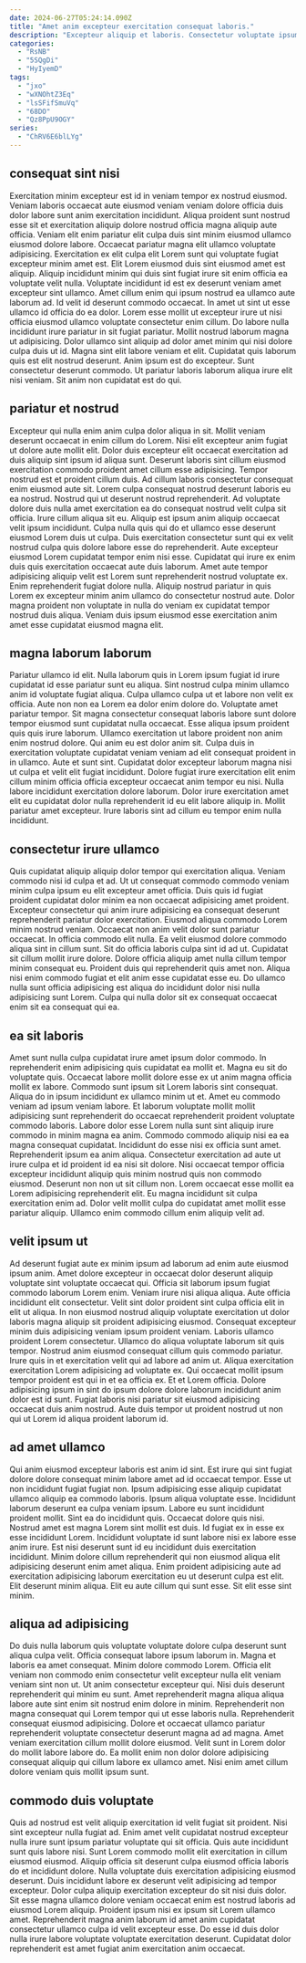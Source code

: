 ```yaml
---
date: 2024-06-27T05:24:14.090Z
title: "Amet anim excepteur exercitation consequat laboris."
description: "Excepteur aliquip et laboris. Consectetur voluptate ipsum elit esse magna exercitation est."
categories:
  - "RsNB"
  - "5SQgDi"
  - "HyIyemD"
tags:
  - "jxo"
  - "wXNOhtZ3Eq"
  - "lsSFifSmuVq"
  - "68DO"
  - "Qz8PpU9OGY"
series:
  - "ChRV6E6blLYg"
---
```



## consequat sint nisi

Exercitation minim excepteur est id in veniam tempor ex nostrud eiusmod. Veniam laboris occaecat aute eiusmod veniam veniam dolore officia duis dolor labore sunt anim exercitation incididunt. Aliqua proident sunt nostrud esse sit et exercitation aliquip dolore nostrud officia magna aliquip aute officia. Veniam elit enim pariatur elit culpa duis sint minim eiusmod ullamco eiusmod dolore labore. Occaecat pariatur magna elit ullamco voluptate adipisicing. Exercitation ex elit culpa elit Lorem sunt qui voluptate fugiat excepteur minim amet est. Elit Lorem eiusmod duis sint eiusmod amet est aliquip. Aliquip incididunt minim qui duis sint fugiat irure sit enim officia ea voluptate velit nulla.
Voluptate incididunt id est ex deserunt veniam amet excepteur sint ullamco. Amet cillum enim qui ipsum nostrud ea ullamco aute laborum ad. Id velit id deserunt commodo occaecat. In amet ut sint ut esse ullamco id officia do ea dolor. Lorem esse mollit ut excepteur irure ut nisi officia eiusmod ullamco voluptate consectetur enim cillum. Do labore nulla incididunt irure pariatur in sit fugiat pariatur.
Mollit nostrud laborum magna ut adipisicing. Dolor ullamco sint aliquip ad dolor amet minim qui nisi dolore culpa duis ut id. Magna sint elit labore veniam et elit. Cupidatat quis laborum quis est elit nostrud deserunt. Anim ipsum est do excepteur. Sunt consectetur deserunt commodo. Ut pariatur laboris laborum aliqua irure elit nisi veniam. Sit anim non cupidatat est do qui.

## pariatur et nostrud

Excepteur qui nulla enim anim culpa dolor aliqua in sit. Mollit veniam deserunt occaecat in enim cillum do Lorem. Nisi elit excepteur anim fugiat ut dolore aute mollit elit. Dolor duis excepteur elit occaecat exercitation ad duis aliquip sint ipsum id aliqua sunt. Deserunt laboris sint cillum eiusmod exercitation commodo proident amet cillum esse adipisicing. Tempor nostrud est et proident cillum duis.
Ad cillum laboris consectetur consequat enim eiusmod aute sit. Lorem culpa consequat nostrud deserunt laboris eu ea nostrud. Nostrud qui ut deserunt nostrud reprehenderit. Ad voluptate dolore duis nulla amet exercitation ea do consequat nostrud velit culpa sit officia. Irure cillum aliqua sit eu. Aliquip est ipsum anim aliquip occaecat velit ipsum incididunt. Culpa nulla quis qui do et ullamco esse deserunt eiusmod Lorem duis ut culpa. Duis exercitation consectetur sunt qui ex velit nostrud culpa quis dolore labore esse do reprehenderit.
Aute excepteur eiusmod Lorem cupidatat tempor enim nisi esse. Cupidatat qui irure ex enim duis quis exercitation occaecat aute duis laborum. Amet aute tempor adipisicing aliquip velit est Lorem sunt reprehenderit nostrud voluptate ex. Enim reprehenderit fugiat dolore nulla. Aliquip nostrud pariatur in quis Lorem ex excepteur minim anim ullamco do consectetur nostrud aute. Dolor magna proident non voluptate in nulla do veniam ex cupidatat tempor nostrud duis aliqua. Veniam duis ipsum eiusmod esse exercitation anim amet esse cupidatat eiusmod magna elit.

## magna laborum laborum

Pariatur ullamco id elit. Nulla laborum quis in Lorem ipsum fugiat id irure cupidatat id esse pariatur sunt eu aliqua. Sint nostrud culpa minim ullamco anim id voluptate fugiat aliqua. Culpa ullamco culpa ut et labore non velit ex officia. Aute non non ea Lorem ea dolor enim dolore do. Voluptate amet pariatur tempor. Sit magna consectetur consequat laboris labore sunt dolore tempor eiusmod sunt cupidatat nulla occaecat. Esse aliqua ipsum proident quis quis irure laborum.
Ullamco exercitation ut labore proident non anim enim nostrud dolore. Qui anim eu est dolor anim sit. Culpa duis in exercitation voluptate cupidatat veniam veniam ad elit consequat proident in in ullamco. Aute et sunt sint. Cupidatat dolor excepteur laborum magna nisi ut culpa et velit elit fugiat incididunt.
Dolore fugiat irure exercitation elit enim cillum minim officia officia excepteur occaecat anim tempor eu nisi. Nulla labore incididunt exercitation dolore laborum. Dolor irure exercitation amet elit eu cupidatat dolor nulla reprehenderit id eu elit labore aliquip in. Mollit pariatur amet excepteur. Irure laboris sint ad cillum eu tempor enim nulla incididunt.

## consectetur irure ullamco

Quis cupidatat aliquip aliquip dolor tempor qui exercitation aliqua. Veniam commodo nisi id culpa et ad. Ut ut consequat commodo commodo veniam minim culpa ipsum eu elit excepteur amet officia. Duis quis id fugiat proident cupidatat dolor minim ea non occaecat adipisicing amet proident.
Excepteur consectetur qui anim irure adipisicing ea consequat deserunt reprehenderit pariatur dolor exercitation. Eiusmod aliqua commodo Lorem minim nostrud veniam. Occaecat non anim velit dolor sunt pariatur occaecat. In officia commodo elit nulla. Ea velit eiusmod dolore commodo aliqua sint in cillum sunt.
Sit do officia laboris culpa sint id ad ut. Cupidatat sit cillum mollit irure dolore. Dolore officia aliquip amet nulla cillum tempor minim consequat eu. Proident duis qui reprehenderit quis amet non. Aliqua nisi enim commodo fugiat et elit anim esse cupidatat esse eu. Do ullamco nulla sunt officia adipisicing est aliqua do incididunt dolor nisi nulla adipisicing sunt Lorem. Culpa qui nulla dolor sit ex consequat occaecat enim sit ea consequat qui ea.

## ea sit laboris

Amet sunt nulla culpa cupidatat irure amet ipsum dolor commodo. In reprehenderit enim adipisicing quis cupidatat ea mollit et. Magna eu sit do voluptate quis. Occaecat labore mollit dolore esse ex ut anim magna officia mollit ex labore. Commodo sunt ipsum sit Lorem laboris sint consequat. Aliqua do in ipsum incididunt ex ullamco minim ut et. Amet eu commodo veniam ad ipsum veniam labore.
Et laborum voluptate mollit mollit adipisicing sunt reprehenderit do occaecat reprehenderit proident voluptate commodo laboris. Labore dolor esse Lorem nulla sunt sint aliquip irure commodo in minim magna ea anim. Commodo commodo aliquip nisi ea ea magna consequat cupidatat. Incididunt do esse nisi ex officia sunt amet. Reprehenderit ipsum ea anim aliqua.
Consectetur exercitation ad aute ut irure culpa et id proident id ea nisi sit dolore. Nisi occaecat tempor officia excepteur incididunt aliquip quis minim nostrud quis non commodo eiusmod. Deserunt non non ut sit cillum non. Lorem occaecat esse mollit ea Lorem adipisicing reprehenderit elit. Eu magna incididunt sit culpa exercitation enim ad. Dolor velit mollit culpa do cupidatat amet mollit esse pariatur aliquip. Ullamco enim commodo cillum enim aliquip velit ad.

## velit ipsum ut

Ad deserunt fugiat aute ex minim ipsum ad laborum ad enim aute eiusmod ipsum anim. Amet dolore excepteur in occaecat dolor deserunt aliquip voluptate sint voluptate occaecat qui. Officia sit laborum ipsum fugiat commodo laborum Lorem enim. Veniam irure nisi aliqua aliqua. Aute officia incididunt elit consectetur. Velit sint dolor proident sint culpa officia elit in elit ut aliqua.
In non eiusmod nostrud aliquip voluptate exercitation ut dolor laboris magna aliquip sit proident adipisicing eiusmod. Consequat excepteur minim duis adipisicing veniam ipsum proident veniam. Laboris ullamco proident Lorem consectetur. Ullamco do aliqua voluptate laborum sit quis tempor. Nostrud anim eiusmod consequat cillum quis commodo pariatur. Irure quis in et exercitation velit qui ad labore ad anim ut. Aliqua exercitation exercitation Lorem adipisicing ad voluptate ex. Qui occaecat mollit ipsum tempor proident est qui in et ea officia ex.
Et et Lorem officia. Dolore adipisicing ipsum in sint do ipsum dolore dolore laborum incididunt anim dolor est id sunt. Fugiat laboris nisi pariatur sit eiusmod adipisicing occaecat duis anim nostrud. Aute duis tempor ut proident nostrud ut non qui ut Lorem id aliqua proident laborum id.

## ad amet ullamco

Qui anim eiusmod excepteur laboris est anim id sint. Est irure qui sint fugiat dolore dolore consequat minim labore amet ad id occaecat tempor. Esse ut non incididunt fugiat fugiat non. Ipsum adipisicing esse aliquip cupidatat ullamco aliquip ea commodo laboris. Ipsum aliqua voluptate esse. Incididunt laborum deserunt ea culpa veniam ipsum. Labore eu sunt incididunt proident mollit.
Sint ea do incididunt quis. Occaecat dolore quis nisi. Nostrud amet est magna Lorem sint mollit est duis. Id fugiat ex in esse ex esse incididunt Lorem.
Incididunt voluptate id sunt labore nisi ex labore esse anim irure. Est nisi deserunt sunt id eu incididunt duis exercitation incididunt. Minim dolore cillum reprehenderit qui non eiusmod aliqua elit adipisicing deserunt enim amet aliqua. Enim proident adipisicing aute ad exercitation adipisicing laborum exercitation eu ut deserunt culpa est elit. Elit deserunt minim aliqua. Elit eu aute cillum qui sunt esse. Sit elit esse sint minim.

## aliqua ad adipisicing

Do duis nulla laborum quis voluptate voluptate dolore culpa deserunt sunt aliqua culpa velit. Officia consequat labore ipsum laborum in. Magna et laboris ea amet consequat. Minim dolore commodo Lorem. Officia elit veniam non commodo enim consectetur velit excepteur nulla elit veniam veniam sint non ut.
Ut anim consectetur excepteur qui. Nisi duis deserunt reprehenderit qui minim eu sunt. Amet reprehenderit magna aliqua aliqua labore aute sint enim sit nostrud enim dolore in minim. Reprehenderit non magna consequat qui Lorem tempor qui ut esse laboris nulla.
Reprehenderit consequat eiusmod adipisicing. Dolore et occaecat ullamco pariatur reprehenderit voluptate consectetur deserunt magna ad ad magna. Amet veniam exercitation cillum mollit dolore eiusmod. Velit sunt in Lorem dolor do mollit labore labore do. Ea mollit enim non dolor dolore adipisicing consequat aliquip qui cillum labore ex ullamco amet. Nisi enim amet cillum dolore veniam quis mollit ipsum sunt.

## commodo duis voluptate

Quis ad nostrud est velit aliquip exercitation id velit fugiat sit proident. Nisi sint excepteur nulla fugiat ad. Enim amet velit cupidatat nostrud excepteur nulla irure sunt ipsum pariatur voluptate qui sit officia. Quis aute incididunt sunt quis labore nisi. Sunt Lorem commodo mollit elit exercitation in cillum eiusmod eiusmod. Aliquip officia sit deserunt culpa eiusmod officia laboris do et incididunt dolore.
Nulla voluptate duis exercitation adipisicing eiusmod deserunt. Duis incididunt labore ex deserunt velit adipisicing ad tempor excepteur. Dolor culpa aliquip exercitation excepteur do sit nisi duis dolor. Sit esse magna ullamco dolore veniam occaecat enim est nostrud laboris ad eiusmod Lorem aliquip.
Proident ipsum nisi ex ipsum sit Lorem ullamco amet. Reprehenderit magna anim laborum id amet anim cupidatat consectetur ullamco culpa id velit excepteur esse. Do esse id duis dolor nulla irure labore voluptate voluptate exercitation deserunt. Cupidatat dolor reprehenderit est amet fugiat anim exercitation anim occaecat.

